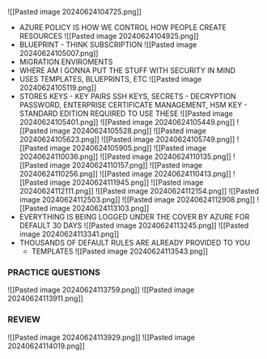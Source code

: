![[Pasted image 20240624104725.png]]
- AZURE POLICY IS HOW WE CONTROL HOW PEOPLE CREATE RESOURCES
![[Pasted image 20240624104925.png]]
- BLUEPRINT - THINK SUBSCRIPTION
![[Pasted image 20240624105007.png]]
- MIGRATION ENVIROMENTS
- WHERE AM I GONNA PUT THE STUFF WITH SECURITY IN MIND
- USES TEMPLATES, BLUEPRINTS, ETC
![[Pasted image 20240624105119.png]]
- STORES KEYS - KEY PAIRS SSH KEYS, SECRETS - DECRYPTION PASSWORD, ENTERPRISE CERTIFICATE MANAGEMENT, HSM KEY - STANDARD EDITION REQUIRED TO USE THESE
![[Pasted image 20240624105401.png]]
![[Pasted image 20240624105449.png]]
![[Pasted image 20240624105528.png]]
![[Pasted image 20240624105623.png]]
![[Pasted image 20240624105749.png]]
![[Pasted image 20240624105905.png]]
![[Pasted image 20240624110036.png]]
![[Pasted image 20240624110135.png]]
![[Pasted image 20240624110157.png]]
![[Pasted image 20240624110256.png]]
![[Pasted image 20240624110413.png]]
![[Pasted image 20240624111945.png]]
![[Pasted image 20240624112111.png]]
![[Pasted image 20240624112154.png]]
![[Pasted image 20240624112503.png]]
![[Pasted image 20240624112908.png]]
![[Pasted image 20240624113103.png]]
- EVERYTHING IS BEING LOGGED UNDER THE COVER BY AZURE FOR DEFAULT 30 DAYS
![[Pasted image 20240624113245.png]]
![[Pasted image 20240624113341.png]]
- THOUSANDS OF DEFAULT RULES ARE ALREADY PROVIDED TO YOU
	- TEMPLATES
![[Pasted image 20240624113543.png]]
### PRACTICE QUESTIONS
![[Pasted image 20240624113759.png]]
![[Pasted image 20240624113911.png]]
### REVIEW
![[Pasted image 20240624113929.png]]
![[Pasted image 20240624114019.png]]